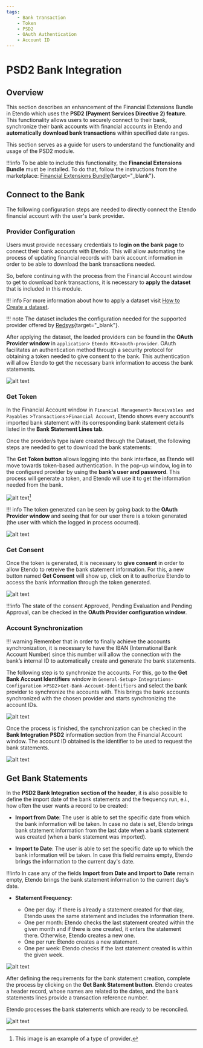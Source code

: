 ```yaml
---
tags: 
    - Bank transaction
    - Token
    - PSD2
    - OAuth Authentication
    - Account ID
---
```


# PSD2 Bank Integration


## Overview

This section describes an enhancement of the Financial Extensions Bundle in Etendo which uses the **PSD2 (Payment Services Directive 2) feature**. This functionality allows users to securely connect to their bank, synchronize their bank accounts with financial accounts in Etendo and **automatically download bank transactions** within specified date ranges. 

This section serves as a guide for users to understand the functionality and usage of the PSD2 module.

!!!info
    To be able to include this functionality, the **Financial Extensions Bundle** must be installed. To do that, follow the instructions from the marketplace: [Financial Extensions Bundle](https://marketplace.etendo.cloud/#/product-details?module=9876ABEF90CC4ABABFC399544AC14558){target="_blank"}. 


## Connect to the Bank

The following configuration steps are needed to directly connect the Etendo financial account with the user's bank provider. 

### Provider Configuration

Users must provide necessary credentials to **login on the bank page** to connect their bank accounts with Etendo. This will allow automating the process of updating financial records with bank account information in order to be able to download the bank transactions needed. 

So, before continuing with the process from the Financial Account window to get to download bank transactions, it is necessary to **apply the dataset** that is included in this module. 

!!! info
	For more information about how to apply a dataset visit [How to Create a dataset](../../../../../developer-guide/etendo-classic/how-to-guides/How_to_create_a_Dataset.md). 

!!! note
    The dataset includes the configuration needed for the supported provider offered by  [Redsys](https://redsys.es/){target="_blank"}.

After applying the dataset, the loaded providers can be found in the **OAuth Provider window** in `application`> `Etendo RX`>`oauth-provider`. OAuth facilitates an authentication method through a security protocol for obtaining a token needed to give consent to the bank. This authentication will allow Etendo to get the necessary bank information to access the bank statements.

![alt text](../../../../../assets/user-guide/etendo-classic/optional-features/bundles/financial-extensions/psd2-bank-integration-0.png)


### Get Token

In the Financial Account window in `Financial Management`> `Receivables and Payables` >`Transactions`>`Financial Account`, Etendo shows every account’s imported bank statement with its corresponding bank statement details listed in the **Bank Statement Lines tab**. 

Once the provider/s type is/are created through the Dataset, the following steps are needed to get to download the bank statements: 

The **Get Token button** allows logging into the bank interface, as Etendo will move towards token-based authentication. In the pop-up window, log in to the configured provider by using the **bank’s user and password**. This process will generate a token, and Etendo will use it to get the information needed from the bank. 

![alt text](../../../../../assets/user-guide/etendo-classic/optional-features/bundles/financial-extensions/psd2-bank-integration-1.png)[^1]


!!! info
    The token generated can be seen by going back to the **OAuth Provider window** and seeing that for our user there is a token generated (the user with which the logged in process occurred).

![alt text](../../../../../assets/user-guide/etendo-classic/optional-features/bundles/financial-extensions/psd2-bank-integration-2.png)


### Get Consent

Once the token is generated, it is necessary to **give consent** in order to allow Etendo to retreive the bank statement information. For this, a new button named **Get Consent** will show up, click on it to authorize Etendo to access the bank information through the token generated. 

![alt text](../../../../../assets/user-guide/etendo-classic/optional-features/bundles/financial-extensions/psd2-bank-integration-3.png) 

!!!info
    The state of the consent Approved, Pending Evaluation and Pending Approval, can be checked in the **OAuth Provider configuration window**. 

### Account Synchronization

!!! warning
	Remember that in order to finally achieve the accounts synchronization, it is necessary to have the IBAN (International Bank Account Number) since this number will allow the connection with the bank’s internal ID to automatically create and generate the bank statements. 

The following step is to synchronize the accounts. For this, go to the **Get Bank Account Identifiers** window in `General-Setup`> `Integrations-Configuration` >`PSD2`>`Get-Bank-Account-Identifiers` and select the bank provider to synchronize the accounts with. This brings the bank accounts synchronized with the chosen provider and starts synchronizing the account IDs. 

![alt text](../../../../../assets/user-guide/etendo-classic/optional-features/bundles/financial-extensions/psd2-bank-integration-4.png)

Once the process is finished, the synchronization can be checked in the **Bank Integration PSD2** information section from the Financial Account window. The account ID obtained is the identifier to be used to request the bank statements. 

![alt text](../../../../../assets/user-guide/etendo-classic/optional-features/bundles/financial-extensions/psd2-bank-integration-5.png)

## Get Bank Statements

In the **PSD2 Bank Integration section of the header**, it is also possible to define the import date of the bank statements and the frequency run, e.i., how often the user wants a record to be created: 

- **Import from Date**: The user is able to set the specific date from which the bank information will be taken. In case no date is set, Etendo brings bank statement information from the last date when a bank statement was created (when a bank statement was imported). 

- **Import to Date**: The user is able to set the specific date up to which the bank information will be taken. In case this field remains empty, Etendo brings the information to the current day's date.

!!!info
    In case any of the fields **Import from Date and Import to Date** remain empty, Etendo brings the bank statement information to the current day’s date. 

- **Statement Frequency**: 

    - One per day: if there is already a statement created for that day,  Etendo uses the same statement and includes the information there.
    - One per month: Etendo checks the last statement created within the given month and if there is one created, it enters the statement there. Otherwise, Etendo creates a new one. 
    - One per run: Etendo creates a new statement.
    - One per week: Etendo checks if the last statement created is within the given week.

![alt text](../../../../../assets/user-guide/etendo-classic/optional-features/bundles/financial-extensions/psd2-bank-integration-6.png)

After defining the requirements for the bank statement creation, complete the process by clicking on the **Get Bank Statement button**. Etendo creates a header record, whose names are related to the dates, and the bank statements lines provide a transaction reference number. 

Etendo processes the bank statements which are ready to be reconciled. 

![alt text](../../../../../assets/user-guide/etendo-classic/optional-features/bundles/financial-extensions/psd2-bank-integration-7.png)

[^1]: This image is an example of a type of provider. 